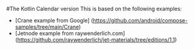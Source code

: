 #The Kotlin Calendar version
This is based on the following examples:
- [Crane example from Google] (https://github.com/android/compose-samples/tree/main/Crane)
- [Jetnode example from raywenderlich.com] (https://github.com/raywenderlich/jet-materials/tree/editions/1.1)